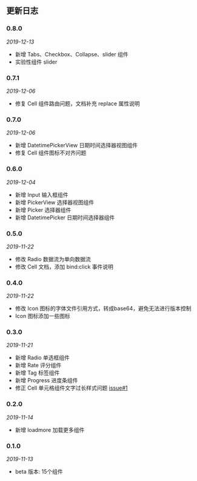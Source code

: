## 更新日志

### 0.8.0

*2019-12-13*

- 新增 Tabs、Checkbox、Collapse、slider 组件
- 实验性组件 slider

### 0.7.1

*2019-12-06*

- 修复 Cell 组件路由问题，文档补充 replace 属性说明

### 0.7.0

*2019-12-06*

- 新增 DatetimePickerView 日期时间选择器视图组件
- 修复 Cell 组件图标不对齐问题

### 0.6.0

*2019-12-04*

- 新增 Input 输入框组件
- 新增 PickerView 选择器视图组件
- 新增 Picker 选择器组件
- 新增 DatetimePicker 日期时间选择器组件

### 0.5.0

*2019-11-22*

- 修改 Radio 数据流为单向数据流
- 修改 Cell 文档，添加 bind:click 事件说明

### 0.4.0

*2019-11-22*

- 修改 Icon 图标的字体文件引用方式，转成base64，避免无法进行版本控制
- Icon 图标添加一些图标

### 0.3.0

*2019-11-21*

- 新增 Radio 单选框组件
- 新增 Rate 评分组件
- 新增 Tag 标签组件
- 新增 Progress 进度条组件
- 修正 Cell 单元格组件文字过长样式问题 [issue#1](https://git.jd.com/FTF/be-vapp/issues/1)

### 0.2.0

*2019-11-14*

- 新增 loadmore 加载更多组件

### 0.1.0

*2019-11-13*

- beta 版本: 15个组件
